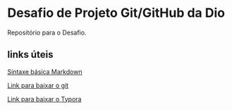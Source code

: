 # Desafio de Projeto Git/GitHub da Dio
Repositório para o Desafio.

## links úteis
[Sintaxe básica Markdown](https://www.markdownguide.org/basic-syntax/)

[Link para baixar o git](https://git-scm.com/download/win)

[Link para baixar o Typora](https://typora.io/)
